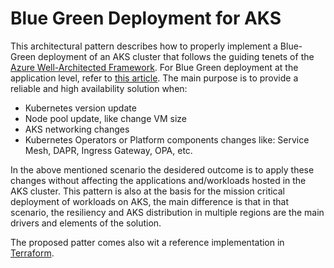 # Blue Green Deployment for AKS
This architectural pattern describes how to properly implement a Blue-Green deployment of an AKS cluster that follows the guiding tenets of the [Azure Well-Architected Framework](https://docs.microsoft.com/en-us/azure/architecture/framework/). For Blue Green deployment at the application level, refer to [this article](https://docs.microsoft.com/en-us/azure/architecture/example-scenario/blue-green-spring/blue-green-spring).
The main purpose is to provide a reliable and high availability solution when:
- Kubernetes version update
- Node pool update, like change VM size
- AKS networking changes
- Kubernetes Operators or Platform components changes like: Service Mesh, DAPR, Ingress Gateway, OPA, etc.

In the above mentioned scenario the desidered outcome is to apply these changes without affecting the applications and/workloads hosted in the AKS cluster.
This pattern is also at the basis for the mission critical deployment of workloads on AKS, the main difference is that in that scenario, the resiliency and AKS distribution in multiple regions are the main drivers and elements of the solution.

The proposed patter comes also wit a reference implementation in [Terraform](Terraform/).